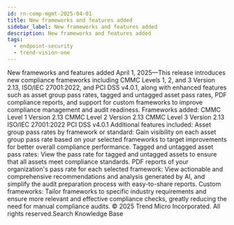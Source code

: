 ```yaml
---
id: rn-comp-mgmt-2025-04-01
title: New frameworks and features added
sidebar_label: New frameworks and features added
description: New frameworks and features added
tags:
  - endpoint-security
  - trend-vision-one
---
```


 New frameworks and features added April 1, 2025—This release introduces new compliance frameworks including CMMC Levels 1, 2, and 3 Version 2.13, ISO/IEC 27001:2022, and PCI DSS v4.0.1, along with enhanced features such as asset group pass rates, tagged and untagged asset pass rates, PDF compliance reports, and support for custom frameworks to improve compliance management and audit readiness. Frameworks added: CMMC Level 1 Version 2.13 CMMC Level 2 Version 2.13 CMMC Level 3 Version 2.13 ISO/IEC 27001:2022 PCI DSS v4.0.1 Additional features included: Asset group pass rates by framework or standard: Gain visibility on each asset group pass rate based on your selected frameworks to target improvements for better overall compliance performance. Tagged and untagged asset pass rates: View the pass rate for tagged and untagged assets to ensure that all assets meet compliance standards. PDF reports of your organization's pass rate for each selected framework: View actionable and comprehensive recommendations and analysis generated by AI, and simplify the audit preparation process with easy-to-share reports. Custom frameworks: Tailor frameworks to specific industry requirements and ensure more relevant and effective compliance checks, greatly reducing the need for manual compliance audits. © 2025 Trend Micro Incorporated. All rights reserved.Search Knowledge Base